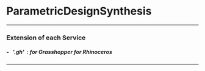# ParametricDesignSynthesis

- - -
### Extension of each Service

##### - &nbsp; '.gh' &nbsp;: for Grasshopper for Rhinoceros
***

